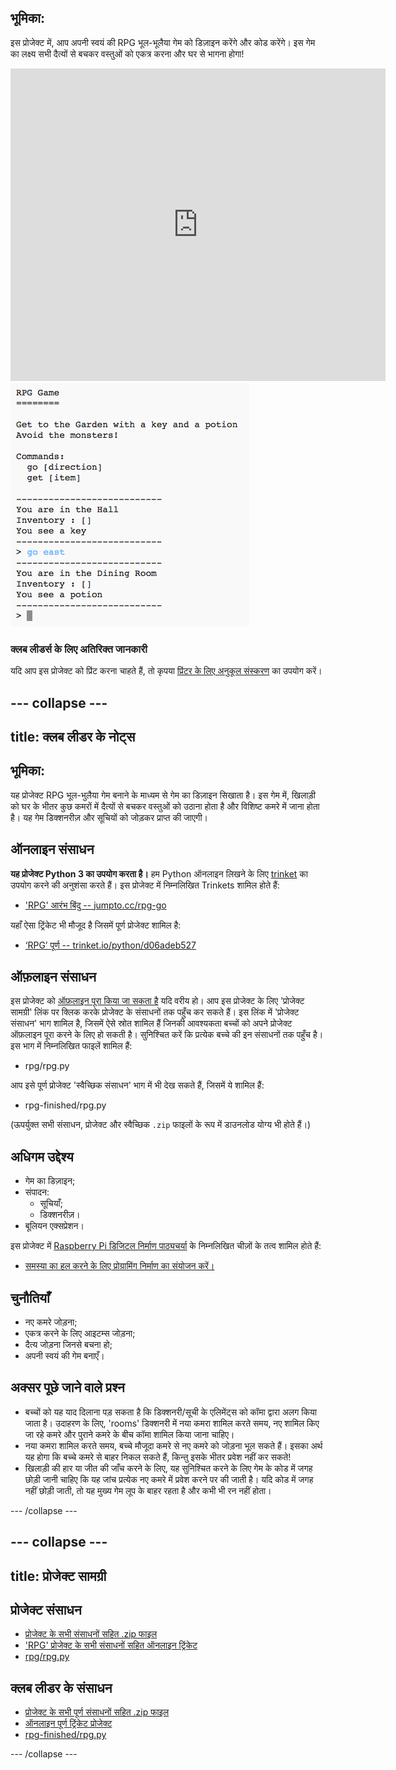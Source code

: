 ## भूमिका: 

इस प्रोजेक्ट में, आप अपनी स्वयं की RPG भूल-भूलैया गेम को डिज़ाइन करेंगे और कोड करेंगे। इस गेम का लक्ष्य सभी दैत्यों से बचकर वस्तुओं को एकत्र करना और घर से भागना होगा!

<div class="trinket">
  <iframe src="https://trinket.io/embed/python/d06adeb527?outputOnly=true&start=result" width="600" height="500" frameborder="0" marginwidth="0" marginheight="0" allowfullscreen>
  </iframe>
  <img src="images/rpg-finished.png">
</div>

### क्लब लीडर्स के लिए अतिरिक्त जानकारी

यदि आप इस प्रोजेक्ट को प्रिंट करना चाहते हैं, तो कृपया [प्रिंटर के लिए अनुकूल संस्करण](https://projects.raspberrypi.org/en/projects/rpg/print) का उपयोग करें।


--- collapse ---
---
title: क्लब लीडर के नोट्स
---


## भूमिका:
यह प्रोजेक्ट RPG भूल-भुलैया गेम बनाने के माध्यम से गेम का डिज़ाइन सिखाता है। इस गेम में, खिलाड़ी को घर के भीतर कुछ कमरों में दैत्यों से बचकर वस्तुओं को उठाना होता है और विशिष्ट कमरे में जाना होता है। यह गेम डिक्शनरीज़ और सूचियों को जोड़कर प्राप्त की जाएगी।

## ऑनलाइन संसाधन

__यह प्रोजेक्ट Python 3 का उपयोग करता है।__ हम Python ऑनलाइन लिखने के लिए [trinket](https://trinket.io/) का उपयोग करने की अनुशंसा करते हैं। इस प्रोजेक्ट में निम्नलिखित Trinkets शामिल होते हैं:

+ ['RPG' आरंभ बिंदु -- jumpto.cc/rpg-go](http://jumpto.cc/rpg-go)

यहाँ ऐसा ट्रिंकेट भी मौजूद है जिसमें पूर्ण प्रोजेक्ट शामिल है:

+ [‘RPG’ पूर्ण -- trinket.io/python/d06adeb527](https://trinket.io/python/d06adeb527)

## ऑफ़लाइन संसाधन
इस प्रोजेक्ट को [ऑफ़लाइन पूरा किया जा सकता है](https://www.codeclubprojects.org/en-GB/resources/python-working-offline/) यदि वरीय हो। आप इस प्रोजेक्ट के लिए 'प्रोजेक्ट सामग्री' लिंक पर क्लिक करके प्रोजेक्ट के संसाधनों तक पहुँच कर सकते हैं। इस लिंक में 'प्रोजेक्ट संसाधन' भाग शामिल है, जिसमें ऐसे स्रोत शामिल हैं जिनकी आवश्यकता बच्चों को अपने प्रोजेक्ट ऑफ़लाइन पूरा करने के लिए हो सकती है। सुनिश्चित करें कि प्रत्येक बच्चे की इन संसाधनों तक पहुँच है। इस भाग में निम्नलिखित फाइलें शामिल हैं:

+ rpg/rpg.py

आप इसे पूर्ण प्रोजेक्ट 'स्वैच्छिक संसाधन' भाग में भी देख सकते हैं, जिसमें ये शामिल हैं:

+ rpg-finished/rpg.py

(ऊपर्युक्त सभी संसाधन, प्रोजेक्ट और स्वैच्छिक `.zip` फाइलों के रूप में डाउनलोड योग्य भी होते हैं।)

## अधिगम उद्देश्य
+ गेम का डिज़ाइन;
+ संपादन:
	+ सूचियाँ;
	+ डिक्शनरीज़।
+ बूलियन एक्सप्रेशन।

इस प्रोजेक्ट में [Raspberry Pi डिजिटल निर्माण पाठ्यचर्या](http://rpf.io/curriculum) के निम्नलिखित चीज़ों के तत्व शामिल होते हैं:

+ [समस्या का हल करने के लिए प्रोग्रामिंग निर्माण का संयोजन करें।](https://www.raspberrypi.org/curriculum/programming/builder)

## चुनौतियाँ
+ नए कमरे जोड़ना;
+ एकत्र करने के लिए आइटम्स जोड़ना;
+ दैत्य जोड़ना जिनसे बचना हो;
+ अपनी स्वयं की गेम बनाएँ।

## अक्सर पूछे जाने वाले प्रश्न
+ बच्चों को यह याद दिलाना पड़ सकता है कि डिक्शनरी/सूची के एलिमेंट्स को कॉमा द्वारा अलग किया जाता है। उदाहरण के लिए, 'rooms' डिक्शनरी में नया कमरा शामिल करते समय, नए शामिल किए जा रहे कमरे और पुराने कमरे के बीच कॉमा शामिल किया जाना चाहिए।
+ नया कमरा शामिल करते समय, बच्चे मौजूदा कमरे से नए कमरे को जोड़ना भूल सकते हैं। इसका अर्थ यह होगा कि बच्चे कमरे से बाहर निकल सकते हैं, किन्तु इसके भीतर प्रवेश नहीं कर सकते!
+ खिलाड़ी की हार या जीत की जाँच करने के लिए, यह सुनिश्चित करने के लिए गेम के कोड में जगह छोड़ी जानी चाहिए कि यह जांच प्रत्येक नए कमरे में प्रवेश करने पर की जाती है। यदि कोड में जगह नहीं छोड़ी जाती, तो यह मुख्य गेम लूप के बाहर रहता है और कभी भी रन नहीं होता।



--- /collapse ---


--- collapse ---
---
title: प्रोजेक्ट सामग्री
---
## प्रोजेक्ट संसाधन
* [प्रोजेक्ट के सभी संसाधनों सहित .zip फाइल](resources/rpg-project-resources.zip)
* ['RPG' प्रोजेक्ट के सभी संसाधनों सहित ऑनलाइन ट्रिंकेट](http://jumpto.cc/rpg-go)
* [rpg/rpg.py](resources/rpg-rpg.py)

## क्लब लीडर के संसाधन
* [प्रोजेक्ट के सभी पूर्ण संसाधनों सहित .zip फाइल](resources/rpg-volunteer-resources.zip)
* [ऑनलाइन पूर्ण ट्रिंकेट प्रोजेक्ट](https://trinket.io/python/d06adeb527)
* [rpg-finished/rpg.py](resources/rpg-finished-rpg.py)

--- /collapse ---
